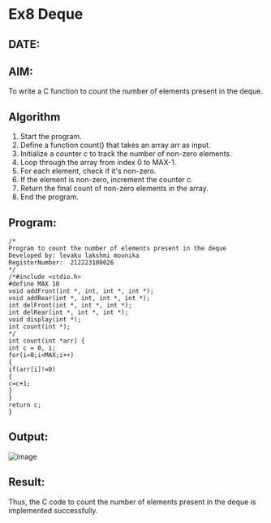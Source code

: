 # Ex8 Deque
## DATE:
## AIM:
To write a C function to count the number of elements present in the deque.

## Algorithm
1. Start the program.
2. Define a function count() that takes an array arr as input.
3. Initialize a counter c to track the number of non-zero elements.
4. Loop through the array from index 0 to MAX-1.
5. For each element, check if it's non-zero. 
6. If the element is non-zero, increment the counter c.
7. Return the final count of non-zero elements in the array.
8. End the program.

## Program:
```
/*
Program to count the number of elements present in the deque
Developed by: levaku lakshmi mounika
RegisterNumber:  212223100026
*/
/*#include <stdio.h> 
#define MAX 10 
void addFront(int *, int, int *, int *); 
void addRear(int *, int, int *, int *); 
int delFront(int *, int *, int *); 
int delRear(int *, int *, int *); 
void display(int *); 
int count(int *); 
*/ 
int count(int *arr) { 
int c = 0, i; 
for(i=0;i<MAX;i++) 
{ 
if(arr[i]!=0) 
{ 
c=c+1; 
} 
} 
return c; 
}
```

## Output:

![image](https://github.com/user-attachments/assets/5d11fe01-b4f2-40c0-9f17-334a1b7d201c)


## Result:
Thus, the C code to count the number of elements present in the deque is implemented successfully.
